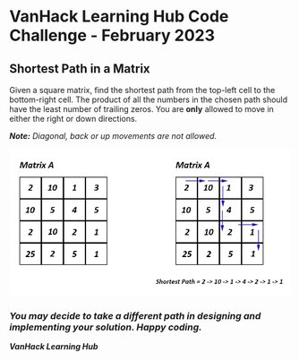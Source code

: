 # VanHack Learning Hub Code Challenge - February 2023

## Shortest Path in a Matrix

Given a square matrix, find the shortest path from the top-left cell to the bottom-right cell. The product of all the numbers in the chosen path should have the least number of trailing zeros. You are **only** allowed to move in either the right or down directions.

***Note:** Diagonal, back or up movements are not allowed.*

![Matrix](./img/img1.png "Shortest Path in a Matrix")

### ***You may decide to take a different path in designing and implementing your solution. Happy coding.***

***VanHack Learning Hub***